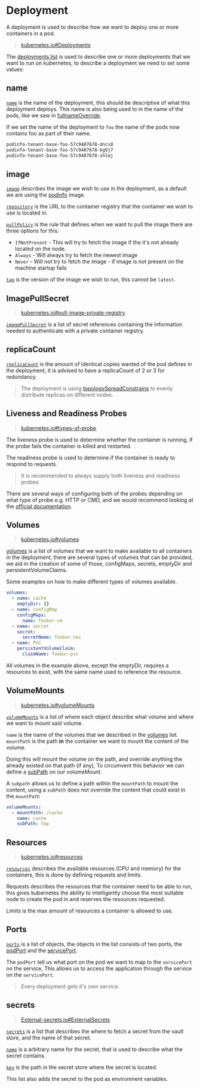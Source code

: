# Deployment

A deployment is used to describe how we want to deploy one or more containers in a pod.

> [kubernetes.io#Deployments](https://kubernetes.io/docs/concepts/workloads/controllers/deployment/)

The [deployments list](../chart/values.yaml#l5) is used to describe one or more deployments that we want to run on kubernetes, to describe a deployment we need to set some values:

## name

[`name`](../chart/values.yaml#l7) is the name of the deployment, this should be descriptive of what this deployment deploys.
This name is also being used to in the name of the pods, like we saw in [fullnameOverride](../README.md#fullenameoverride).

If we set the name of the deployment to `foo` the name of the pods now contains foo as part of their name.

```bash
podinfo-tenant-base-foo-57c9487678-dncs8
podinfo-tenant-base-foo-57c9487678-kg9j7
podinfo-tenant-base-foo-57c9487678-shlmj
```

## image

[`image`](../chart/values.yaml#l8) describes the image we wish to use in the deployment, as a default we are using the [podinfo](https://github.com/stefanprodan/podinfo) image.

[`repository`](../chart/values.yaml#l10) is the URL to the container registry that the container we wish to use is located in.

[`pullPolicy`](../chart/values.yaml#l15) is the rule that defines when we want to pull the image there are three options for this:

* `IfNotPresent`   - This will try to fetch the image if the it's not already located on the node.
* `Always`         - Will always try to fetch the newest image
* `Never`          - Will not try to fetch the image - if image is not present on the machine startup fails

[`tag`](../chart/values.yaml#l17) is the version of the image we wish to run, this cannot be `latest`.

## ImagePullSecret

> [kubernetes.io#pull-image-private-registry](https://kubernetes.io/docs/tasks/configure-pod-container/pull-image-private-registry/)

[`imagePullSecret`](../chart/values.yaml#l20) is a list of secret references containing the information needed to authenticate with a private container registry.

## replicaCount

[`replicaCount`](../chart/values.yaml#l25) is the amount of identical copies wanted of the pod defines in the deployment, it is advised to have a replicaCount of 2 or 3 for redundancy.

> The deployment is using [topologySpreadConstrains](https://kubernetes.io/docs/concepts/scheduling-eviction/topology-spread-constraints/) to evenly distribute replicas on different nodes.

## Liveness and Readiness Probes

> [kubernetes.io#types-of-probe](https://kubernetes.io/docs/concepts/workloads/pods/pod-lifecycle/#types-of-probe)

The liveness probe is used to determine whether the container is running, if the probe fails the container is killed and restarted.

The readiness probe is used to determine if the container is ready to respond to requests.

>It is recommended to always supply both liveness and readiness probes.

There are several ways of configuring both of the probes depending on what type of probe e.g. HTTP or CMD, and we would recommend looking at the [official documentation](https://kubernetes.io/docs/tasks/configure-pod-container/configure-liveness-readiness-startup-probes).

## Volumes

> [kubernetes.io#volumes](https://kubernetes.io/docs/concepts/storage/volumes/)

[volumes](../chart/values.yaml#l45) is a list of volumes that we want to make available to all containers in the deployment, there are several types of volumes that can be provided, we aid in the creation of some of those, configMaps, secrets, emptyDir and persistentVolumeClaims.

Some examples on how to make different types of volumes available.

```yaml
volumes:
  - name: cache
    emptyDir: {}
  - name: configMap
    configMaps:
      name: foobar-cm
  - name: secret
    secret:
      secretName: foobar-sec
  - name: PVC
    persistentVolumeClaim:
      claimName: foobar-pvc
```

All volumes in the example above, except the emptyDir, requires a resources to exist, with the same name used to reference the resource.

## VolumeMounts

> [kubernetes.io#volumeMounts](https://kubernetes.io/docs/tasks/configure-pod-container/configure-volume-storage/#configure-a-volume-for-a-pod)

[`volumeMounts`](../chart/values.yaml#l53) is a list of where each object describe what volume and where we want to mount said volume.

`name` is the name of the volumes that we described in the [volumes](../chart/values.yaml#l45) list.
`mountPath` is the path **in** the container we want to mount the content of the volume.

Doing this will mount the volume on the path, and override anything the already existed on that path (if any),
To circumvent this behavior we can define a [subPath](https://kubernetes.io/docs/concepts/storage/volumes/#using-subpath) on our volumeMount.

A `subpath` allows us to define a path within the `mountPath` to mount the content, using a `subPath` does not override the content that could exist in the `mountPath`

```yaml
volumeMounts:
  - mountPath: /cache
    name: cache
    subPath: tmp
```

## Resources

> [kubernetes.io#resources](https://kubernetes.io/docs/concepts/configuration/manage-resources-containers/#requests-and-limits)

[`resources`](../chart/values.yaml#l60) describes the available resources (CPU and memory) for the containers, this is done by defining requests and limits.

Requests describes the resources that the container need to be able to run, this gives kubernetes the ability to intelligently choose the most suitable node to create the pod in and reserves the resources requested.

Limits is the max amount of resources a container is allowed to use.

## Ports

[`ports`](../chart/values.yaml#l70) is a list of objects, the objects in the list consists of two ports, the [podPort](../chart/values.yaml#l72) and the [servicePort](../chart/values.yaml#l74).

The `podPort` tell us what port on the pod we want to map to the `servicePort` on the service, This allows us to access the application through the service on the `servicePort`.

> Every deployment gets it's own service.

## secrets

> [External-secrets.io#ExternalSecrets](https://external-secrets.io/v0.6.0/api/externalsecret/)

[`secrets`](../chart/values.yaml#l78) is a list that describes the where to fetch a secret from the vault store, and the name of that secret.

[`name`](../chart/values.yaml#l80) is a arbitrary name for the secret, that is used to describe what the secret contains.

[`key`](../chart/values.yaml#l81) is the path in the secret store where the secret is located.

This list also adds the secret to the pod as environment variables.

